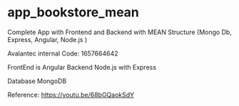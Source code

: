 # app_bookstore_mean

Complete App with Frontend and Backend
with MEAN Structure (Mongo Db, Express, Angular, Node.js )

Avalantec internal Code: 1657664642

FrontEnd is Angular
Backend Node.js with Express

Database MongoDB

Reference: https://youtu.be/68bGQaokSdY 
